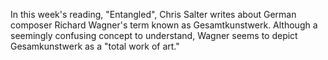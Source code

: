 In this week's reading, "Entangled", Chris Salter writes about German composer Richard Wagner's term known as Gesamtkunstwerk. Although a seemingly confusing concept to understand, Wagner seems to depict Gesamkunstwerk as a "total work of art."
